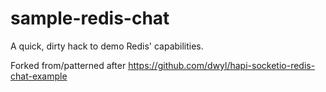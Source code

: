 # sample-redis-chat

A quick, dirty hack to demo Redis' capabilities.

Forked from/patterned after https://github.com/dwyl/hapi-socketio-redis-chat-example
